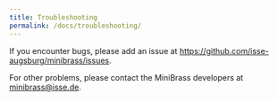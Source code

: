 ```yaml
---
title: Troubleshooting
permalink: /docs/troubleshooting/
---
```

If you encounter bugs, please add an issue at <https://github.com/isse-augsburg/minibrass/issues>.

For other problems, please contact the MiniBrass developers at <minibrass@isse.de>.
